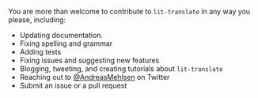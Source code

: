 You are more than welcome to contribute to `lit-translate` in any way you please, including:

* Updating documentation.
* Fixing spelling and grammar
* Adding tests
* Fixing issues and suggesting new features
* Blogging, tweeting, and creating tutorials about `lit-translate`
* Reaching out to [@AndreasMehlsen](https://twitter.com/AndreasMehlsen) on Twitter
* Submit an issue or a pull request